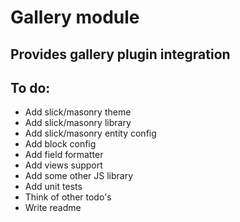 Gallery module
====

Provides gallery plugin integration
----------------

## To do:
* Add slick/masonry theme
* Add slick/masonry library
* Add slick/masonry entity config
* Add block config
* Add field formatter
* Add views support
* Add some other JS library
* Add unit tests
* Think of other todo's
* Write readme
